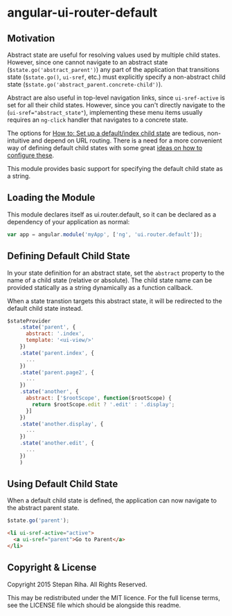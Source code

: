 angular-ui-router-default
=========================

Motivation
----------

Abstract state are useful for resolving values used by multiple child states.  However, since one cannot navigate to an abstract state (`$state.go('abstract_parent')`) any part of the application that transitions state (`$state.go()`, `ui-sref`, etc.) must explicitly specify a non-abstract child state (`$state.go('abstract_parent.concrete-child')`).

Abstract are also useful in top-level navigation links, since `ui-sref-active` is set for all their child states.  However, since you can't directly navigate to the (`ui-sref="abstract_state"`), implementing these menu items usually requires an `ng-click` handler that navigates to a concrete state.

The options for [How to: Set up a default/index child state](https://github.com/angular-ui/ui-router/wiki/Frequently-Asked-Questions#how-to-set-up-a-defaultindex-child-state]) are tedious, non-intuitive and depend on URL routing.  There is a need for a more convenient way of defining default child states with some great [ideas on how to configure these](https://github.com/angular-ui/ui-router/issues/27).

This module provides basic support for specifying the default child state as a string.

Loading the Module
------------------

This module declares itself as ui.router.default, so it can be declared as a dependency of your application as normal:

```javascript
var app = angular.module('myApp', ['ng', 'ui.router.default']);
```

Defining Default Child State
----------------------------

In your state definition for an abstract state, set the `abstract` property to the name of a child state (relative or absolute).
The child state name can be provided statically as a string dynamically as a function callback.

When a state transtion targets this abstract state, it will be redirected to the default child state instead.

```javascript
$stateProvider
    .state('parent', {
      abstract: '.index',
      template: '<ui-view/>'
    })
    .state('parent.index', {
      ...
    })
    .state('parent.page2', {
      ...
    })
    .state('another', {
      abstract: ['$rootScope', function($rootScope) {
        return $rootScope.edit ? '.edit' : '.display';
      }]
    })
    .state('another.display', {
      ...
    })
    .state('another.edit', {
      ...
    })
    )
```

Using Default Child State
-------------------------

When a default child state is defined, the application can now navigate to the abstract parent state.
```javascript
$state.go('parent');
```

```html
<li ui-sref-active="active">
  <a ui-sref="parent">Go to Parent</a>
</li>
```

Copyright & License
-------------------

Copyright 2015 Stepan Riha. All Rights Reserved.

This may be redistributed under the MIT licence. For the full license terms, see the LICENSE file which
should be alongside this readme.
